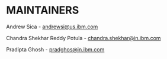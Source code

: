 # MAINTAINERS

Andrew Sica - andrewsi@us.ibm.com

Chandra Shekhar Reddy Potula - chandra.shekhar@in.ibm.com

Pradipta Ghosh - pradghos@in.ibm.com
